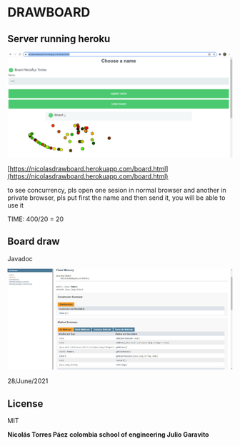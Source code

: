 # DRAWBOARD
## Server running heroku
![image](img/draw.PNG)


[https://nicolasdrawboard.herokuapp.com/board.html](https://nicolasdrawboard.herokuapp.com/board.html)

to see concurrency, pls open one sesion in normal browser and another in private browser, pls put
first the name and then send it, you will be able to use it

TIME: 400/20 = 20

## Board draw 



Javadoc

![image](img/javadoc1.PNG)


28/June/2021


## License

MIT

**Nicolás Torres Páez**
**colombia school of engineering Julio Garavito**

